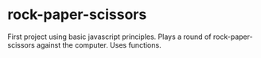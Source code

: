 # rock-paper-scissors
First project using basic javascript principles. Plays a round of rock-paper-scissors against the computer. Uses functions.
